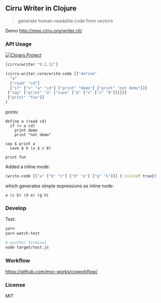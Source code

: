 
Cirru Writer in Clojure
---

> generate human-readable code from vectors

Demo http://repo.cirru.org/writer.clj/

### API Usage

[![Clojars Project](https://img.shields.io/clojars/v/cirru/writer.svg)](https://clojars.org/cirru/writer)

```clojure
[cirru/writer "0.1.12"]
```

```clojure
(cirru-writer.core/write-code [["define"
  "a"
  ["read" "cd"]
  ["if" [">" "a" "cd"] ["print" "demo"] ["print" "not demo"]]]
 ["say" ["print" "a" ["save" ["b" ["x" ["c" "8"]]]]]]
 ["print" "fun"]]
)
```

prints:

```cirru
define a (read cd)
  if (> a cd)
    print demo
    print "not demo"

say $ print a
  save $ b (x $ c 8)

print fun
```

Added a inline mode:

```clojure
(write-code [["a" ["b" "c"] ["d" "e"] ["g" "h"]]] {:inline? true})
```

which generates simple expressions as inline node:

```cirru
a (c b) (d e) (g h)
```

### Develop

Test:

```bash
yarn
yarn watch-test

# another terminal
node target/test.js
```

### Workflow

https://github.com/mvc-works/coworkflow/

### License

MIT
